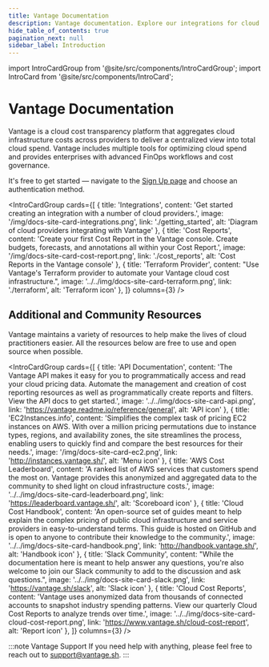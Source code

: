 ```yaml
---
title: Vantage Documentation
description: Vantage documentation. Explore our integrations for cloud cost management as well as cost reporting and optimization features.
hide_table_of_contents: true 
pagination_next: null
sidebar_label: Introduction
---
```


import IntroCardGroup from '@site/src/components/IntroCardGroup';
import IntroCard from '@site/src/components/IntroCard';

# Vantage <span class="text-gradient">Documentation</span>

Vantage is a cloud cost transparency platform that aggregates cloud infrastructure costs across providers to deliver a centralized view into total cloud spend. Vantage includes multiple tools for optimizing cloud spend and provides enterprises with advanced FinOps workflows and cost governance.

It's free to get started — navigate to the [Sign Up page](https://docs.vantage.sh/signup) and choose an authentication method.


<IntroCardGroup
  cards={[
    {
      title: 'Integrations',
      content: 'Get started creating an integration with a number of cloud providers.',
      image: '/img/docs-site-card-integrations.png',
      link: './getting_started',
      alt: 'Diagram of cloud providers integrating with Vantage'
    },
    {
      title: 'Cost Reports',
      content: 'Create your first Cost Report in the Vantage console. Create budgets, forecasts, and annotations all within your Cost Report.',
      image: '/img/docs-site-card-cost-report.png',
      link: './cost_reports',
      alt: 'Cost Reports in the Vantage console'
    },
    {
      title: 'Terraform Provider',
      content: "Use Vantage's Terraform provider to automate your Vantage cloud cost infrastructure.",
      image: '../../img/docs-site-card-terraform.png',
      link: './terraform',
      alt: 'Terraform icon'
    },
  ]}
  columns={3} 
/>


## Additional and Community Resources

Vantage maintains a variety of resources to help make the lives of cloud practitioners easier. All the resources below are free to use and open source when possible.

<IntroCardGroup
  cards={[
    {
      title: 'API Documentation',
      content: 'The Vantage API makes it easy for you to programmatically access and read your cloud pricing data. Automate the management and creation of cost reporting resources as well as programmatically create reports and filters. View the API docs to get started.',
      image: '../../img/docs-site-card-api.png',
      link: 'https://vantage.readme.io/reference/general',
      alt: 'API icon'
    },
    {
      title: 'EC2Instances.info',
      content: 'Simplifies the complex task of pricing EC2 instances on AWS. With over a million pricing permutations due to instance types, regions, and availability zones, the site streamlines the process, enabling users to quickly find and compare the best resources for their needs.',
      image: '/img/docs-site-card-ec2.png',
      link: 'http://instances.vantage.sh/',
      alt: 'Menu icon'
    },
    {
      title: 'AWS Cost Leaderboard',
      content: 'A ranked list of AWS services that customers spend the most on. Vantage provides this anonymized and aggregated data to the community to shed light on cloud infrastructure costs.',
      image: '../../img/docs-site-card-leaderboard.png',
      link: 'https://leaderboard.vantage.sh/',
      alt: 'Scoreboard icon'
    },
    {
      title: 'Cloud Cost Handbook',
      content: 'An open-source set of guides meant to help explain the complex pricing of public cloud infrastructure and service providers in easy-to-understand terms. This guide is hosted on GitHub and is open to anyone to contribute their knowledge to the community.',
      image: '../../img/docs-site-card-handbook.png',
      link: 'http://handbook.vantage.sh/',
      alt: 'Handbook icon'
    },
    {
      title: 'Slack Community',
      content: "While the documentation here is meant to help answer any questions, you're also welcome to join our Slack community to add to the discussion and ask questions.",
      image: '../../img/docs-site-card-slack.png',
      link: 'https://vantage.sh/slack',
      alt: 'Slack icon'
    },
    {
      title: 'Cloud Cost Reports',
      content: 'Vantage uses anonymized data from thousands of connected accounts to snapshot industry spending patterns. View our quarterly Cloud Cost Reports to analyze trends over time.',
      image: '../../img/docs-site-card-cloud-cost-report.png',
      link: 'https://www.vantage.sh/cloud-cost-report',
      alt: 'Report icon'
    },
  ]}
  columns={3} 
/>

:::note Vantage Support
If you need help with anything, please feel free to reach out to [support@vantage.sh](mailto:support@vantage.sh).
:::
